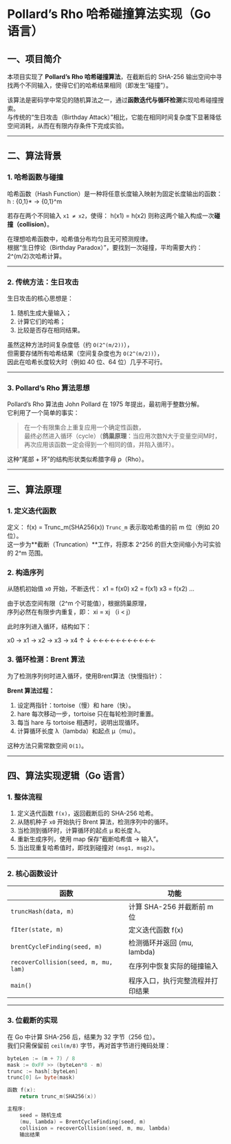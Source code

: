 # Pollard’s Rho 哈希碰撞算法实现（Go 语言）

## 一、项目简介

本项目实现了 **Pollard’s Rho 哈希碰撞算法**，在截断后的 SHA-256 输出空间中寻找两个不同输入，使得它们的哈希结果相同（即发生“碰撞”）。

该算法是密码学中常见的随机算法之一，通过**函数迭代与循环检测**实现哈希碰撞搜索。  
与传统的“生日攻击（Birthday Attack）”相比，它能在相同时间复杂度下显著降低空间消耗，从而在有限内存条件下完成实验。

---

## 二、算法背景

### 1. 哈希函数与碰撞

哈希函数（Hash Function）是一种将任意长度输入映射为固定长度输出的函数：
h : {0,1}* → {0,1}^m

若存在两个不同输入 `x1 ≠ x2`，使得：
h(x1) = h(x2)
则称这两个输入构成一次**碰撞（collision）**。

在理想哈希函数中，哈希值分布均匀且无可预测规律。  
根据“生日悖论（Birthday Paradox）”，要找到一次碰撞，平均需要大约：
2^(m/2)次哈希计算。

---

### 2. 传统方法：生日攻击

生日攻击的核心思想是：
1. 随机生成大量输入；
2. 计算它们的哈希；
3. 比较是否存在相同结果。

虽然这种方法时间复杂度低（约 `O(2^(m/2))`），  
但需要存储所有哈希结果（空间复杂度也为 `O(2^(m/2))`），  
因此在哈希长度较大时（例如 40 位、64 位）几乎不可行。

---

### 3. Pollard’s Rho 算法思想

Pollard’s Rho 算法由 John Pollard 在 1975 年提出，最初用于整数分解。  
它利用了一个简单的事实：

> 在一个有限集合上重复应用一个确定性函数，  
> 最终必然进入循环（cycle）（**鸽巢原理**：当应用次数N大于变量空间M时，再次应用该函数一定会得到一个相同的值，并陷入循环）。

这种“尾部 + 环”的结构形状类似希腊字母 ρ（Rho）。

---

## 三、算法原理

### 1. 定义迭代函数

定义：
f(x) = Trunc_m(SHA256(x))
`Trunc_m` 表示取哈希值的前 m 位（例如 20 位）。  
这一步为**截断（Truncation）**工作，将原本 2^256 的巨大空间缩小为可实验的 2^m 范围。

### 2. 构造序列

从随机初始值 `x0` 开始，不断迭代：
x1 = f(x0)
x2 = f(x1)
x3 = f(x2)
...

由于状态空间有限（2^m 个可能值），根据鸽巢原理，  
序列必然在有限步内重复，即：
xi = xj （i < j）


此时序列进入循环，结构如下：

x0 → x1 → x2 → x3 → x4
           ↑         ↓
           ←←←←←←←←←←←

### 3. 循环检测：Brent 算法

为了检测序列何时进入循环，使用Brent算法（快慢指针）：

**Brent 算法过程：**
1. 设定两指针：tortoise（慢）和 hare（快）。
2. hare 每次移动一步，tortoise 只在每轮检测时重置。
3. 每当 hare 与 tortoise 相遇时，说明出现循环。
4. 计算循环长度 λ（lambda）和起点 μ（mu）。

这种方法只需常数空间 `O(1)`。

---

## 四、算法实现逻辑（Go 语言）

### 1. 整体流程

1. 定义迭代函数 `f(x)`，返回截断后的 SHA-256 哈希。
2. 从随机种子 `x0` 开始执行 Brent 算法，检测序列中的循环。
3. 当检测到循环时，计算循环的起点 μ 和长度 λ。
4. 重新生成序列，使用 map 保存“截断哈希值 → 输入”。
5. 当出现重复哈希值时，即找到碰撞对 `(msg1, msg2)`。

---

### 2. 核心函数设计

| 函数 | 功能 |
|------|------|
| `truncHash(data, m)` | 计算 SHA-256 并截断前 m 位 |
| `fIter(state, m)` | 定义迭代函数 f(x) |
| `brentCycleFinding(seed, m)` | 检测循环并返回 (mu, lambda) |
| `recoverCollision(seed, m, mu, lam)` | 在序列中恢复实际的碰撞输入 |
| `main()` | 程序入口，执行完整流程并打印结果 |

---

### 3. 位截断的实现

在 Go 中计算 SHA-256 后，结果为 32 字节（256 位）。  
我们只需保留前 `ceil(m/8)` 字节，再对首字节进行掩码处理：
```go
byteLen := (m + 7) / 8
mask := 0xFF >> (byteLen*8 - m)
trunc := hash[:byteLen]
trunc[0] &= byte(mask)

函数 f(x):
    return trunc_m(SHA256(x))

主程序:
    seed = 随机生成
    (mu, lambda) = BrentCycleFinding(seed, m)
    collision = recoverCollision(seed, m, mu, lambda)
    输出结果
